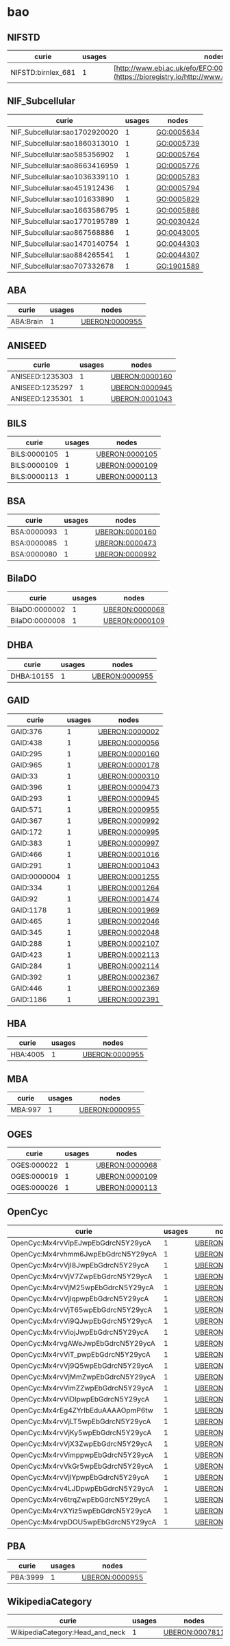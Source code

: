 # bao

## NIFSTD

| curie              |   usages | nodes                                                                                               |
|--------------------|----------|-----------------------------------------------------------------------------------------------------|
| NIFSTD:birnlex_681 |        1 | [http://www.ebi.ac.uk/efo/EFO:0001272](https://bioregistry.io/http://www.ebi.ac.uk/efo/EFO:0001272) |

## NIF_Subcellular

| curie                         |   usages | nodes                                           |
|-------------------------------|----------|-------------------------------------------------|
| NIF_Subcellular:sao1702920020 |        1 | [GO:0005634](https://bioregistry.io/GO:0005634) |
| NIF_Subcellular:sao1860313010 |        1 | [GO:0005739](https://bioregistry.io/GO:0005739) |
| NIF_Subcellular:sao585356902  |        1 | [GO:0005764](https://bioregistry.io/GO:0005764) |
| NIF_Subcellular:sao8663416959 |        1 | [GO:0005776](https://bioregistry.io/GO:0005776) |
| NIF_Subcellular:sao1036339110 |        1 | [GO:0005783](https://bioregistry.io/GO:0005783) |
| NIF_Subcellular:sao451912436  |        1 | [GO:0005794](https://bioregistry.io/GO:0005794) |
| NIF_Subcellular:sao101633890  |        1 | [GO:0005829](https://bioregistry.io/GO:0005829) |
| NIF_Subcellular:sao1663586795 |        1 | [GO:0005886](https://bioregistry.io/GO:0005886) |
| NIF_Subcellular:sao1770195789 |        1 | [GO:0030424](https://bioregistry.io/GO:0030424) |
| NIF_Subcellular:sao867568886  |        1 | [GO:0043005](https://bioregistry.io/GO:0043005) |
| NIF_Subcellular:sao1470140754 |        1 | [GO:0044303](https://bioregistry.io/GO:0044303) |
| NIF_Subcellular:sao884265541  |        1 | [GO:0044307](https://bioregistry.io/GO:0044307) |
| NIF_Subcellular:sao707332678  |        1 | [GO:1901589](https://bioregistry.io/GO:1901589) |

## ABA

| curie     |   usages | nodes                                                   |
|-----------|----------|---------------------------------------------------------|
| ABA:Brain |        1 | [UBERON:0000955](https://bioregistry.io/UBERON:0000955) |

## ANISEED

| curie           |   usages | nodes                                                   |
|-----------------|----------|---------------------------------------------------------|
| ANISEED:1235303 |        1 | [UBERON:0000160](https://bioregistry.io/UBERON:0000160) |
| ANISEED:1235297 |        1 | [UBERON:0000945](https://bioregistry.io/UBERON:0000945) |
| ANISEED:1235301 |        1 | [UBERON:0001043](https://bioregistry.io/UBERON:0001043) |

## BILS

| curie        |   usages | nodes                                                   |
|--------------|----------|---------------------------------------------------------|
| BILS:0000105 |        1 | [UBERON:0000105](https://bioregistry.io/UBERON:0000105) |
| BILS:0000109 |        1 | [UBERON:0000109](https://bioregistry.io/UBERON:0000109) |
| BILS:0000113 |        1 | [UBERON:0000113](https://bioregistry.io/UBERON:0000113) |

## BSA

| curie       |   usages | nodes                                                   |
|-------------|----------|---------------------------------------------------------|
| BSA:0000093 |        1 | [UBERON:0000160](https://bioregistry.io/UBERON:0000160) |
| BSA:0000085 |        1 | [UBERON:0000473](https://bioregistry.io/UBERON:0000473) |
| BSA:0000080 |        1 | [UBERON:0000992](https://bioregistry.io/UBERON:0000992) |

## BilaDO

| curie          |   usages | nodes                                                   |
|----------------|----------|---------------------------------------------------------|
| BilaDO:0000002 |        1 | [UBERON:0000068](https://bioregistry.io/UBERON:0000068) |
| BilaDO:0000008 |        1 | [UBERON:0000109](https://bioregistry.io/UBERON:0000109) |

## DHBA

| curie      |   usages | nodes                                                   |
|------------|----------|---------------------------------------------------------|
| DHBA:10155 |        1 | [UBERON:0000955](https://bioregistry.io/UBERON:0000955) |

## GAID

| curie        |   usages | nodes                                                   |
|--------------|----------|---------------------------------------------------------|
| GAID:376     |        1 | [UBERON:0000002](https://bioregistry.io/UBERON:0000002) |
| GAID:438     |        1 | [UBERON:0000056](https://bioregistry.io/UBERON:0000056) |
| GAID:295     |        1 | [UBERON:0000160](https://bioregistry.io/UBERON:0000160) |
| GAID:965     |        1 | [UBERON:0000178](https://bioregistry.io/UBERON:0000178) |
| GAID:33      |        1 | [UBERON:0000310](https://bioregistry.io/UBERON:0000310) |
| GAID:396     |        1 | [UBERON:0000473](https://bioregistry.io/UBERON:0000473) |
| GAID:293     |        1 | [UBERON:0000945](https://bioregistry.io/UBERON:0000945) |
| GAID:571     |        1 | [UBERON:0000955](https://bioregistry.io/UBERON:0000955) |
| GAID:367     |        1 | [UBERON:0000992](https://bioregistry.io/UBERON:0000992) |
| GAID:172     |        1 | [UBERON:0000995](https://bioregistry.io/UBERON:0000995) |
| GAID:383     |        1 | [UBERON:0000997](https://bioregistry.io/UBERON:0000997) |
| GAID:466     |        1 | [UBERON:0001016](https://bioregistry.io/UBERON:0001016) |
| GAID:291     |        1 | [UBERON:0001043](https://bioregistry.io/UBERON:0001043) |
| GAID:0000004 |        1 | [UBERON:0001255](https://bioregistry.io/UBERON:0001255) |
| GAID:334     |        1 | [UBERON:0001264](https://bioregistry.io/UBERON:0001264) |
| GAID:92      |        1 | [UBERON:0001474](https://bioregistry.io/UBERON:0001474) |
| GAID:1178    |        1 | [UBERON:0001969](https://bioregistry.io/UBERON:0001969) |
| GAID:465     |        1 | [UBERON:0002046](https://bioregistry.io/UBERON:0002046) |
| GAID:345     |        1 | [UBERON:0002048](https://bioregistry.io/UBERON:0002048) |
| GAID:288     |        1 | [UBERON:0002107](https://bioregistry.io/UBERON:0002107) |
| GAID:423     |        1 | [UBERON:0002113](https://bioregistry.io/UBERON:0002113) |
| GAID:284     |        1 | [UBERON:0002114](https://bioregistry.io/UBERON:0002114) |
| GAID:392     |        1 | [UBERON:0002367](https://bioregistry.io/UBERON:0002367) |
| GAID:446     |        1 | [UBERON:0002369](https://bioregistry.io/UBERON:0002369) |
| GAID:1186    |        1 | [UBERON:0002391](https://bioregistry.io/UBERON:0002391) |

## HBA

| curie    |   usages | nodes                                                   |
|----------|----------|---------------------------------------------------------|
| HBA:4005 |        1 | [UBERON:0000955](https://bioregistry.io/UBERON:0000955) |

## MBA

| curie   |   usages | nodes                                                   |
|---------|----------|---------------------------------------------------------|
| MBA:997 |        1 | [UBERON:0000955](https://bioregistry.io/UBERON:0000955) |

## OGES

| curie       |   usages | nodes                                                   |
|-------------|----------|---------------------------------------------------------|
| OGES:000022 |        1 | [UBERON:0000068](https://bioregistry.io/UBERON:0000068) |
| OGES:000019 |        1 | [UBERON:0000109](https://bioregistry.io/UBERON:0000109) |
| OGES:000026 |        1 | [UBERON:0000113](https://bioregistry.io/UBERON:0000113) |

## OpenCyc

| curie                              |   usages | nodes                                                   |
|------------------------------------|----------|---------------------------------------------------------|
| OpenCyc:Mx4rvVipEJwpEbGdrcN5Y29ycA |        1 | [UBERON:0000002](https://bioregistry.io/UBERON:0000002) |
| OpenCyc:Mx4rvhmm6JwpEbGdrcN5Y29ycA |        1 | [UBERON:0000056](https://bioregistry.io/UBERON:0000056) |
| OpenCyc:Mx4rvVjI8JwpEbGdrcN5Y29ycA |        1 | [UBERON:0000178](https://bioregistry.io/UBERON:0000178) |
| OpenCyc:Mx4rvVjV7ZwpEbGdrcN5Y29ycA |        1 | [UBERON:0000310](https://bioregistry.io/UBERON:0000310) |
| OpenCyc:Mx4rvVjM25wpEbGdrcN5Y29ycA |        1 | [UBERON:0000473](https://bioregistry.io/UBERON:0000473) |
| OpenCyc:Mx4rvVjlqpwpEbGdrcN5Y29ycA |        1 | [UBERON:0000945](https://bioregistry.io/UBERON:0000945) |
| OpenCyc:Mx4rvVjT65wpEbGdrcN5Y29ycA |        1 | [UBERON:0000955](https://bioregistry.io/UBERON:0000955) |
| OpenCyc:Mx4rvVi9QJwpEbGdrcN5Y29ycA |        1 | [UBERON:0000992](https://bioregistry.io/UBERON:0000992) |
| OpenCyc:Mx4rvViojJwpEbGdrcN5Y29ycA |        1 | [UBERON:0000995](https://bioregistry.io/UBERON:0000995) |
| OpenCyc:Mx4rvgAWeJwpEbGdrcN5Y29ycA |        1 | [UBERON:0000997](https://bioregistry.io/UBERON:0000997) |
| OpenCyc:Mx4rvViT_pwpEbGdrcN5Y29ycA |        1 | [UBERON:0001016](https://bioregistry.io/UBERON:0001016) |
| OpenCyc:Mx4rvVj9Q5wpEbGdrcN5Y29ycA |        1 | [UBERON:0001043](https://bioregistry.io/UBERON:0001043) |
| OpenCyc:Mx4rvVjMmZwpEbGdrcN5Y29ycA |        1 | [UBERON:0001255](https://bioregistry.io/UBERON:0001255) |
| OpenCyc:Mx4rvVimZZwpEbGdrcN5Y29ycA |        1 | [UBERON:0001264](https://bioregistry.io/UBERON:0001264) |
| OpenCyc:Mx4rvViDlpwpEbGdrcN5Y29ycA |        1 | [UBERON:0001474](https://bioregistry.io/UBERON:0001474) |
| OpenCyc:Mx4rEg4ZYrIbEduAAAAOpmP6tw |        1 | [UBERON:0001969](https://bioregistry.io/UBERON:0001969) |
| OpenCyc:Mx4rvVjLT5wpEbGdrcN5Y29ycA |        1 | [UBERON:0002046](https://bioregistry.io/UBERON:0002046) |
| OpenCyc:Mx4rvVjKy5wpEbGdrcN5Y29ycA |        1 | [UBERON:0002048](https://bioregistry.io/UBERON:0002048) |
| OpenCyc:Mx4rvVjX3ZwpEbGdrcN5Y29ycA |        1 | [UBERON:0002097](https://bioregistry.io/UBERON:0002097) |
| OpenCyc:Mx4rvVimppwpEbGdrcN5Y29ycA |        1 | [UBERON:0002107](https://bioregistry.io/UBERON:0002107) |
| OpenCyc:Mx4rvVkGr5wpEbGdrcN5Y29ycA |        1 | [UBERON:0002110](https://bioregistry.io/UBERON:0002110) |
| OpenCyc:Mx4rvVjlYpwpEbGdrcN5Y29ycA |        1 | [UBERON:0002113](https://bioregistry.io/UBERON:0002113) |
| OpenCyc:Mx4rv4LJDpwpEbGdrcN5Y29ycA |        1 | [UBERON:0002114](https://bioregistry.io/UBERON:0002114) |
| OpenCyc:Mx4rv6trqZwpEbGdrcN5Y29ycA |        1 | [UBERON:0002367](https://bioregistry.io/UBERON:0002367) |
| OpenCyc:Mx4rvXYiz5wpEbGdrcN5Y29ycA |        1 | [UBERON:0002369](https://bioregistry.io/UBERON:0002369) |
| OpenCyc:Mx4rvpDOU5wpEbGdrcN5Y29ycA |        1 | [UBERON:0002391](https://bioregistry.io/UBERON:0002391) |

## PBA

| curie    |   usages | nodes                                                   |
|----------|----------|---------------------------------------------------------|
| PBA:3999 |        1 | [UBERON:0000955](https://bioregistry.io/UBERON:0000955) |

## WikipediaCategory

| curie                           |   usages | nodes                                                   |
|---------------------------------|----------|---------------------------------------------------------|
| WikipediaCategory:Head_and_neck |        1 | [UBERON:0007811](https://bioregistry.io/UBERON:0007811) |

